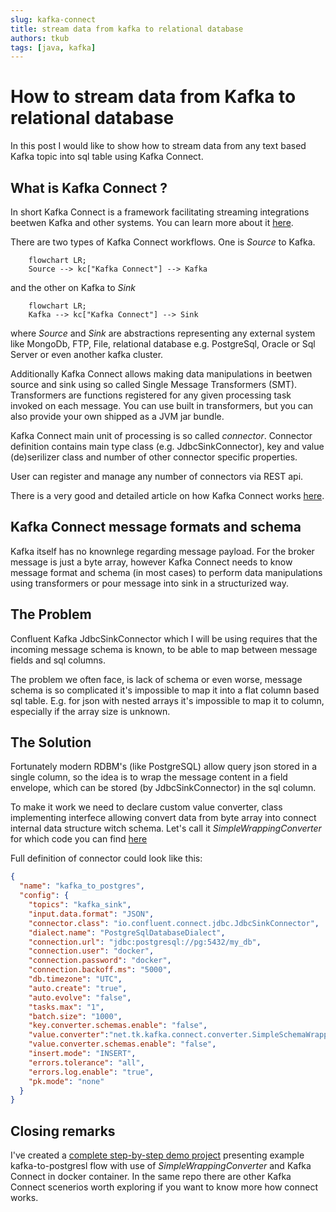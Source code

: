 ```yaml
---
slug: kafka-connect
title: stream data from kafka to relational database
authors: tkub
tags: [java, kafka]
---
```


# How to stream data from Kafka to relational database

In this post I would like to show how to stream data from any text based Kafka topic into sql table using Kafka Connect.

<!-- truncate -->

## What is Kafka Connect ?

In short Kafka Connect is a framework facilitating streaming integrations beetwen Kafka and other systems.
You can learn more about it [here](https://developer.confluent.io/courses/kafka-connect/intro/).

There are two types of Kafka Connect workflows. One is *Source* to Kafka.

```mermaid
    flowchart LR;
    Source --> kc["Kafka Connect"] --> Kafka
```
and the other on Kafka to *Sink*
```mermaid
    flowchart LR;
    Kafka --> kc["Kafka Connect"] --> Sink
```
where *Source* and *Sink* are  abstractions representing any external system like MongoDb, FTP, File, relational database e.g. PostgreSql, Oracle or Sql Server or even another kafka cluster.

Additionally Kafka Connect allows making data manipulations in beetwen source and sink using so called Single Message Transformers (SMT). Transformers are functions registered for any given processing task invoked on each message. You can use built in transformers, but you can also provide your own shipped as a JVM jar bundle.

Kafka Connect main unit of processing is so called *connector*. Connector definition contains main type class (e.g. JdbcSinkConnector),
key and value (de)serilizer class and number of other connector specific properties.

User can register and manage any number of connectors via REST api.

There is a very good and detailed article on how Kafka Connect works [here](https://docs.confluent.io/platform/current/connect/index.html). 

## Kafka Connect message formats and schema

Kafka itself has no knownlege regarding message payload. For the broker message is just a byte array, however Kafka Connect needs to know message format and schema (in most cases) to perform data manipulations using transformers or pour message into sink in a structurized way.

## The Problem

Confluent Kafka JdbcSinkConnector which I will be using requires that the incoming message schema is known, to be able to map between message fields and sql columns.

The problem we often face, is lack of schema or even worse, message schema is so complicated it's impossible to map it into a flat column based sql table. E.g. for json with nested arrays it's impossible to map it to column, especially if the array size is unknown.

## The Solution

Fortunately modern RDBM's (like PostgreSQL) allow query json stored in a single column, so the idea is to wrap the message content in a field envelope, which can be stored (by JdbcSinkConnector) in the sql column.

To make it work we need to declare custom value converter, class implementing interfece allowing convert data from byte array into connect internal data structure witch schema. Let's call it *SimpleWrappingConverter* for which code you can find [here](https://github.com/tomaszkubacki/schema_wrapping/blob/main/src/main/java/net/tk/kafka/connect/converter/SimpleSchemaWrappingConverter.java)

Full definition of connector could look like this:

```json
{
  "name": "kafka_to_postgres",
  "config": {
    "topics": "kafka_sink",
    "input.data.format": "JSON",
    "connector.class": "io.confluent.connect.jdbc.JdbcSinkConnector",
    "dialect.name": "PostgreSqlDatabaseDialect",
    "connection.url": "jdbc:postgresql://pg:5432/my_db",
    "connection.user": "docker",
    "connection.password": "docker",
    "connection.backoff.ms": "5000",
    "db.timezone": "UTC",
    "auto.create": "true",
    "auto.evolve": "false",
    "tasks.max": "1",
    "batch.size": "1000",
    "key.converter.schemas.enable": "false",
    "value.converter":"net.tk.kafka.connect.converter.SimpleSchemaWrappingConverter",
    "value.converter.schemas.enable": "false",
    "insert.mode": "INSERT",
    "errors.tolerance": "all",
    "errors.log.enable": "true",
    "pk.mode": "none"
  }
} 
```

## Closing remarks

I've created a [complete step-by-step demo project](https://github.com/tomaszkubacki/kafka_connect_demo/blob/master/kafka_to_postgresql/kafka_to_postgres.md) presenting example kafka-to-postgresl flow with use of *SimpleWrappingConverter* and Kafka Connect in docker container. In the same repo there are other Kafka Connect scenerios worth exploring if you want to know more how connect works.



